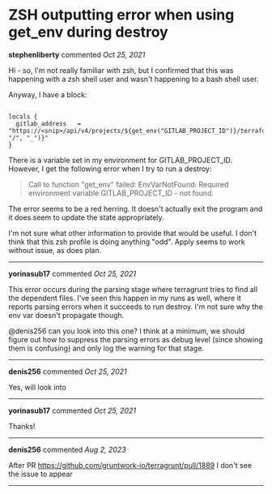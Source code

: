 # ZSH outputting error when using get_env during destroy

**stephenliberty** commented *Oct 25, 2021*

Hi - so, I'm not really familiar with zsh, but I confirmed that this was happening with a zsh shell user and wasn't happening to a bash shell user. 

Anyway, I have a block:

```hcl

locals {
  gitlab_address   = "https://<snip>/api/v4/projects/${get_env("GITLAB_PROJECT_ID")}/terraform/state/${replace(path_relative_to_include(), "/", "_")}"
}

```

There is a variable set in my environment for GITLAB_PROJECT_ID. However, I get the following error when I try to run a destroy: 

> Call to function "get_env" failed: EnvVarNotFound: Required environment variable GITLAB_PROJECT_ID - not found.

The error seems to be a red herring. It doesn't actually exit the program and it does seem to update the state appropriately. 

I'm not sure what other information to provide that would be useful. I don't think that this zsh profile is doing anything "odd". Apply seems to work without issue, as does plan. 
<br />
***


**yorinasub17** commented *Oct 25, 2021*

This error occurs during the parsing stage where terragrunt tries to find all the dependent files. I've seen this happen in my runs as well, where it reports parsing errors when it succeeds to run destroy. I'm not sure why the env var doesn't propagate though.

@denis256 can you look into this one? I think at a minimum, we should figure out how to suppress the parsing errors as debug level (since showing them is confusing) and only log the warning for that stage.
***

**denis256** commented *Oct 25, 2021*

Yes, will look into
***

**yorinasub17** commented *Oct 25, 2021*

Thanks!
***

**denis256** commented *Aug 2, 2023*

After PR https://github.com/gruntwork-io/terragrunt/pull/1889 I don't see the issue to appear
***

